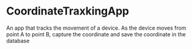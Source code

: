 # CoordinateTraxkingApp
An app that tracks the movement of a device. As the device moves from point A to point B, capture the coordinate and save the coordinate in the database
